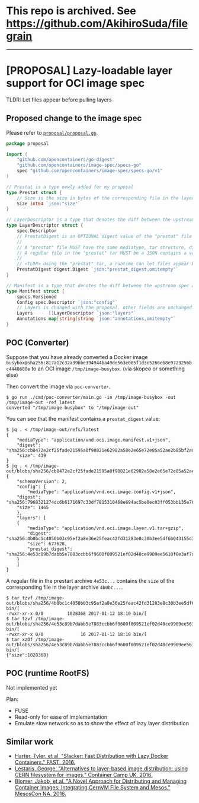 # This repo is archived. See https://github.com/AkihiroSuda/filegrain


- - -

# [PROPOSAL] Lazy-loadable layer support for OCI image spec

TLDR: Let files appear before pulling layers

## Proposed change to the image spec

Please refer to [`proposal/proposal.go`](proposal/proposal.go).

```go
package proposal

import (
	"github.com/opencontainers/go-digest"
	"github.com/opencontainers/image-spec/specs-go"
	spec "github.com/opencontainers/image-spec/specs-go/v1"
)

// Prestat is a type newly added for my proposal
type Prestat struct {
	// Size is the size in bytes of the corresponding file in the layer.
	Size int64 `json:"size"`
}

// LayerDescriptor is a type that denotes the diff between the upstream spec and my proposal
type LayerDescriptor struct {
	spec.Descriptor
	// PrestatDigest is an OPTIONAL digest value of the "prestat" file of the layer.
	//
	// A "prestat" file MUST have the same mediatype, tar structure, digest algorithm as the corresponding layer file.
	// A regular file in the "prestat" tar MUST be a JSON contains a valid Prestat JSON string.
	//
	// <TLDR> Using the "prestat" tar, a runtime can let files appear before pulling the corresponding layer.</TLDR>
	PrestatDigest digest.Digest `json:"prestat_digest,omitempty"`
}

// Manifest is a type that denotes the diff between the upstream spec and my proposal
type Manifest struct {
	specs.Versioned
	Config spec.Descriptor `json:"config"`
	// Layers is changed with the proposal. other fields are unchanged.
	Layers      []LayerDescriptor `json:"layers"`
	Annotations map[string]string `json:"annotations,omitempty"`
}
```

## POC (Converter)

Suppose that you have already converted a Docker image `busybox@sha256:817a12c32a39bbe394944ba49de563e085f1d3c5266eb8e9723256bc4448680e` to an OCI image `/tmp/image-busybox`. (via skopeo or something else)

Then convert the image via `poc-converter`.
```console
$ go run ./cmd/poc-converter/main.go -in /tmp/image-busybox -out /tmp/image-out -ref latest
converted "/tmp/image-busybox" to "/tmp/image-out"
```

You can see that the manifest contains a `prestat_digest` value:
```console
$ jq . < /tmp/image-out/refs/latest
{
    "mediaType": "application/vnd.oci.image.manifest.v1+json",
    "digest": "sha256:cb8472e2cf25fade21595a0f98821e62982a58e2e65e72e85a52ae2b85bf2adf",
    "size": 439
}
$ jq . < /tmp/image-out/blobs/sha256/cb8472e2cf25fade21595a0f98821e62982a58e2e65e72e85a52ae2b85bf2adf
{
    "schemaVersion": 2,
    "config": {
        "mediaType": "application/vnd.oci.image.config.v1+json",
	"digest": "sha256:7968321274dc6b6171697c33df7815310468e694ac5be0ec03ff053bb135e768",
	"size": 1465
    },
    "layers": [
	{
	    "mediaType": "application/vnd.oci.image.layer.v1.tar+gzip",
	    "digest": "sha256:4b0bc1c4050b03c95ef2a8e36e25feac42fd31283e8c30b3ee5df6b043155d3c",
	    "size": 677628,
	    "prestat_digest": "sha256:4e53c89b7dabb5e7883ccbb6f9600f009521ef02d40ce9909ee5610f8e3af7d4"
	}
    ]
}
```

A regular file in the prestart archive `4e53c...` contains the `size` of the corresponding file in the layer archive `4b0bc...`.
```console
$ tar tzvf /tmp/image-out/blobs/sha256/4b0bc1c4050b03c95ef2a8e36e25feac42fd31283e8c30b3ee5df6b043155d3c bin/[
-rwxr-xr-x 0/0         1028368 2017-01-12 18:10 bin/[
$ tar tzvf /tmp/image-out/blobs/sha256/4e53c89b7dabb5e7883ccbb6f9600f009521ef02d40ce9909ee5610f8e3af7d4 bin/[
-rwxr-xr-x 0/0              16 2017-01-12 18:10 bin/[
$ tar xzOf /tmp/image-out/blobs/sha256/4e53c89b7dabb5e7883ccbb6f9600f009521ef02d40ce9909ee5610f8e3af7d4 bin/[
{"size":1028368}
```

## POC (runtime RootFS)

Not implemented yet

Plan:

 * FUSE
 * Read-only for ease of implementation
 * Emulate slow network so as to show the effect of lazy layer distribution

## Similar work

- [Harter, Tyler, et al. "Slacker: Fast Distribution with Lazy Docker Containers." FAST. 2016.](https://www.usenix.org/conference/fast16/technical-sessions/presentation/harter)
- [Lestaris, George. "Alternatives to layer-based image distribution: using CERN filesystem for images." Container Camp UK. 2016.](http://www.slideshare.net/glestaris/alternatives-to-layerbased-image-distribution-using-cern-filesystem-for-images)
- [Blomer, Jakob, et al. "A Novel Approach for Distributing and Managing Container Images: Integrating CernVM File System and Mesos." MesosCon NA. 2016.](https://mesosconna2016.sched.com/event/6jtr/a-novel-approach-for-distributing-and-managing-container-images-integrating-cernvm-file-system-and-mesos-jakob-blomer-cern-jie-yu-artem-harutyunyan-mesosphere)
